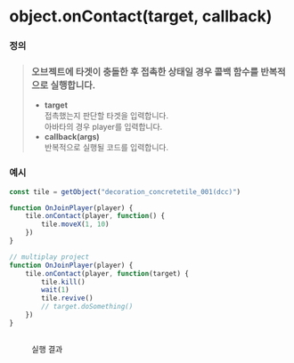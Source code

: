 # object.onContact(target, callback)

### 정의

> ### 오브젝트에 타겟이 충돌한 후 접촉한 상태일 경우 콜백 함수를 반복적으로 실행합니다.
>
> * **target**\
>   접촉했는지 판단할 타겟을 입력합니다.\
>   아바타의 경우 player를 입력합니다.
> * **callback(args)**\
>   반복적으로 실행될 코드를 입력합니다.



### 예시

```javascript
const tile = getObject("decoration_concretetile_001(dcc)")

function OnJoinPlayer(player) {
	tile.onContact(player, function() {
	    tile.moveX(1, 10)
	})
}

// multiplay project
function OnJoinPlayer(player) {
	tile.onContact(player, function(target) {
	    tile.kill()
	    wait(1)
	    tile.revive()
	    // target.doSomething()
	})
}
```

<figure><img src="../../../.gitbook/assets/onContact.gif" alt=""><figcaption><p>실행 결과</p></figcaption></figure>
